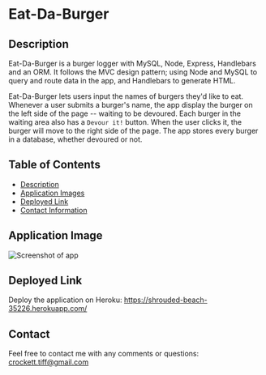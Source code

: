 # Eat-Da-Burger

## Description
Eat-Da-Burger is a burger logger with MySQL, Node, Express, Handlebars and an ORM. It follows the MVC design pattern; using Node and MySQL to query and route data in the app, and Handlebars to generate HTML. 

Eat-Da-Burger lets users input the names of burgers they'd like to eat. Whenever a user submits a burger's name, the app display the burger on the left side of the page -- waiting to be devoured. Each burger in the waiting area also has a `Devour it!` button. When the user clicks it, the burger will move to the right side of the page. The app stores every burger in a database, whether devoured or not.

## Table of Contents
* [Description](#description)
* [Application Images](#images)
* [Deployed Link](#link)
* [Contact Information](#contact) 

## Application Image

![Screenshot of app](https://github.com/tiffcrockett/new-burgers/blob/main/public/assets/img/EDBscrnsht.png?)


## Deployed Link

Deploy the application on Heroku:  https://shrouded-beach-35226.herokuapp.com/

## Contact 
Feel free to contact me with any comments or questions:
crockett.tiff@gmail.com
